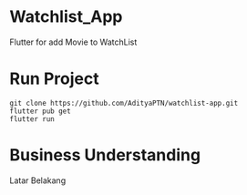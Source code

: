 # Watchlist_App

Flutter for add Movie to WatchList

# Run Project
```
git clone https://github.com/AdityaPTN/watchlist-app.git
flutter pub get
flutter run
```
# Business Understanding
Latar Belakang
